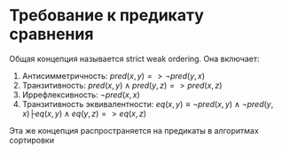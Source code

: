 # Требование к предикату сравнения
Общая концепция называется strict weak ordering. Она включает:
1. Антисимметричность: $pred(x, y) =>\neg pred(y, x)$ 
2. Транзитивность: $pred(x, y) \land pred(y, z) => pred(x, z)$ 
3. Иррефлексивность: $\neg pred(x, x)$
4. Транзитивность эквивалентности: $eq(x, y) \equiv \neg pred(x, y) \land \neg pred(y, x)├ eq(x, y) \land eq(y, z) => eq(x, z)$

Эта же концепция распространяется на предикаты в алгоритмах сортировки
